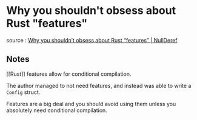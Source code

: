 # Why you shouldn't obsess about Rust "features"

source
: [Why you shouldn&rsquo;t obsess about Rust &ldquo;features&rdquo; | NullDeref](https://nullderef.com/blog/rust-features/)


<a id="orgc0e7a19"></a>

## Notes

[[Rust]] features allow for conditional compilation.

The author managed to not need features, and instead was able to write a `Config` struct.

Features are a big deal and you should avoid using them unless you absolutely need conditional compilation.

